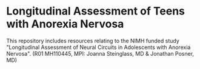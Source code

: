 # Longitudinal Assessment of Teens with Anorexia Nervosa

This repository includes resources relating to the NIMH funded study "Longitudinal Assessment of Neural Circuits in Adolescents with Anorexia Nervosa".
(R01 MH110445, MPI: Joanna Steinglass, MD & Jonathan Posner, MD)


